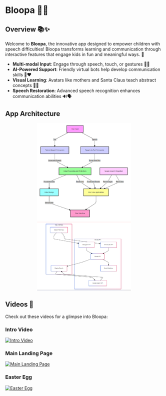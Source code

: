 # Bloopa 🌈🐾

## Overview 📚✨
Welcome to **Bloopa**, the innovative app designed to empower children with speech difficulties! Bloopa transforms learning and communication through interactive features that engage kids in fun and meaningful ways. 🌟

- **Multi-modal Input**: Engage through speech, touch, or gestures 🎤🤚
- **AI-Powered Support**: Friendly virtual bots help develop communication skills 🤖❤️
- **Visual Learning**: Avatars like mothers and Santa Claus teach abstract concepts 🌟🎅
- **Speech Restoration**: Advanced speech recognition enhances communication abilities 🔊🗣️

## App Architecture
<p align="center">
  <!-- Display the first architecture image -->
  <img src="static/images/arch-1.png" alt="Architecture 1" width="300">  

  <!-- Display the second architecture image -->
  <img src="https://raw.githubusercontent.com/daplatform/elevenlabs/main/static/images/arch-2.png" alt="Architecture 2" width="300">
</p>

## Videos 🎥
Check out these videos for a glimpse into Bloopa:

### Intro Video
[![Intro Video](static/readme-videos/bloopa-1.png)](https://github.com/daplatform/elevenlabs/blob/main/static/readme-videos/bloopa-1.mp4)

### Main Landing Page
[![Main Landing Page](static/readme-videos/bloopa-2.png)](https://github.com/daplatform/elevenlabs/blob/main/static/readme-videos/bloopa-2.mp4)

### Easter Egg
[![Easter Egg](static/readme-videos/bloopa-3.png)](https://github.com/daplatform/elevenlabs/blob/main/static/readme-videos/bloopa-3.mp4)
